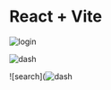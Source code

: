 # React + Vite

![login](https://github.com/user-attachments/assets/ad163086-706c-40f1-aad0-1df144fbedd4)


![dash](C:\Users\admin\Downloads\assiment\assiment\src\assets\search.png)

![search](![dash](https://github.com/user-attachments/assets/ed7b46d4-5662-4a9e-a4d5-e69513b539a9)
